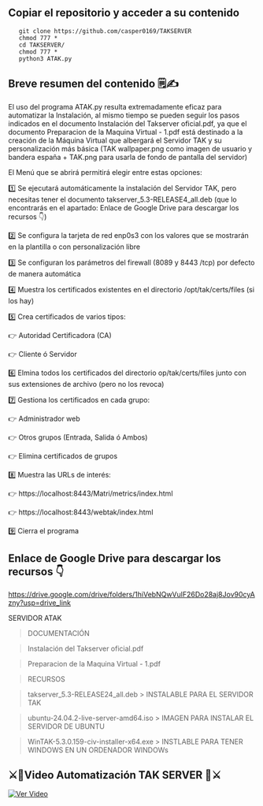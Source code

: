 ## Copiar el repositorio y acceder a su contenido
       
       git clone https://github.com/casper0169/TAKSERVER
       chmod 777 * 
       cd TAKSERVER/
       chmod 777 *
       python3 ATAK.py

## Breve resumen del contenido 🗒✍
       
El uso del programa ATAK.py resulta extremadamente eficaz para automatizar la Instalación, al mismo tiempo se pueden seguir los pasos indicados en el documento Instalación del Takserver oficial.pdf, ya que el documento Preparacion de la Maquina Virtual - 1.pdf está destinado a la creación de la Máquina Virtual que albergará el Servidor TAK y su personalización más básica (TAK wallpaper.png como imagen de usuario y bandera españa + TAK.png para usarla de fondo de pantalla del servidor)

El Menú que se abrirá permitirá elegir entre estas opciones:

1️⃣ Se ejecutará automáticamente la instalación del Servidor TAK, pero necesitas tener el documento takserver_5.3-RELEASE4_all.deb (que lo encontrarás en el apartado: Enlace de Google Drive para descargar los recursos 👇)

2️⃣ Se configura la tarjeta de red enp0s3 con los valores que se mostrarán en la plantilla o con personalización libre

3️⃣ Se configuran los parámetros del firewall (8089 y 8443 /tcp) por defecto de manera automática

4️⃣ Muestra los certificados existentes en el directorio /opt/tak/certs/files (si los hay)

5️⃣ Crea certificados de varios tipos:

👉 Autoridad Certificadora (CA)

👉 Cliente ó Servidor

6️⃣ Elmina todos los certificados del directorio op/tak/certs/files junto con sus extensiones de archivo (pero no los revoca)

7️⃣ Gestiona los certificados en cada grupo:

👉 Administrador web

👉 Otros grupos (Entrada, Salida ó Ambos)

👉 Elimina certificados de grupos

8️⃣ Muestra las URLs de interés:

👉 https://localhost:8443/Matri/metrics/index.html

👉 https://localhost:8443/webtak/index.html

9️⃣ Cierra el programa

## Enlace de Google Drive para descargar los recursos 👇
https://drive.google.com/drive/folders/1hiVebNQwVulF26Do28aj8Jov90cyAzny?usp=drive_link

SERVIDOR ATAK

> DOCUMENTACIÓN

 > Instalación del Takserver oficial.pdf

 > Preparacion de la Maquina Virtual - 1.pdf
     
> RECURSOS

 > takserver_5.3-RELEASE24_all.deb        > INSTALABLE PARA EL SERVIDOR TAK

 > ubuntu-24.04.2-live-server-amd64.iso   > IMAGEN PARA INSTALAR EL SERVIDOR DE UBUNTU

 > WinTAK-5.3.0.159-civ-installer-x64.exe > INSTLABLE PARA TENER WINDOWS EN UN ORDENADOR WINDOWs

## ⚔🦅Video Automatización TAK SERVER 🦅⚔
[![Ver Video](https://img.youtube.com/vi/im2YOjh49EE/0.jpg)](https://youtu.be/im2YOjh49EE)




